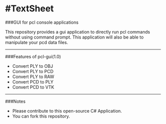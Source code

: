 #TextSheet
=========
###GUI for pcl console applications
 
This repository provides a gui application to directly run pcl commands without using command prompt.
This application will also be able to manipulate your pcd data files.
_________
###Features of pcl-gui(1.0)
 
 * Convert PLY to OBJ
 * Convert PLY to PCD
 * Convert PLY to RAW
 * Convert PCD to PLY
 * Convert PCD to VTK 
_________
###Notes

 * Please contribute to this open-source C# Application.
 * You can fork this repository.
